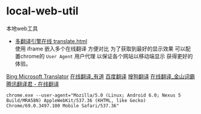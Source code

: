 # local-web-util
本地web工具


- [多翻译引擎在线 translate.html](translate.html)  
 使用 iframe 嵌入多个在线翻译 方便对比 为了获取到最好的显示效果 可以配置chrome的 `User Agent` 用户代理 以保证各个网站以移动端显示 获得更好的体验。

[Bing Microsoft Translator](https://cn.bing.com/translator/)
[在线翻译_有道](http://fanyi.youdao.com/)
[百度翻译](https://fanyi.baidu.com/)
[搜狗翻译](https://fanyi.sogou.com/)
[在线翻译_金山词霸](http://www.iciba.com/)
[腾讯翻译君 - 在线翻译](https://fanyi.qq.com/)

    chrome.exe --user-agent="Mozilla/5.0 (Linux; Android 6.0; Nexus 5 Build/MRA58N) AppleWebKit/537.36 (KHTML, like Gecko) Chrome/69.0.3497.100 Mobile Safari/537.36"

